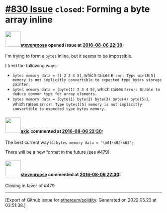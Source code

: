 # [\#830 Issue](https://github.com/ethereum/solidity/issues/830) `closed`: Forming a byte array inline

#### <img src="https://avatars.githubusercontent.com/u/853468?u=f801880316b53c06b8825aa9b422322f832428c0&v=4" width="50">[stevenroose](https://github.com/stevenroose) opened issue at [2016-08-06 22:30](https://github.com/ethereum/solidity/issues/830):

I'm trying to form a `bytes` inline, but it seems to be impossible.

I tried the following ways:
- `bytes memory data = [1 2 3 4 5]`, which raises `Error: Type uint8[5] memory is not implicitly convertible to expected type bytes storage pointer.` 
- `bytes memory data = [byte(1) 2 3 4 5]`, which raises `Error: Unable to deduce common type for array elements.`
- `bytes memory data = [byte(1) byte(2) byte(3) byte(4) byte(5)]`, which raises `Error: Type bytes1[5] memory is not implicitly convertible to expected type bytes memory.`


#### <img src="https://avatars.githubusercontent.com/u/20340?v=4" width="50">[axic](https://github.com/axic) commented at [2016-08-06 22:30](https://github.com/ethereum/solidity/issues/830#issuecomment-238052530):

The best current way is: `bytes memory data = "\x01\x02\x03";`

There will be a new format in the future (see #479).

#### <img src="https://avatars.githubusercontent.com/u/853468?u=f801880316b53c06b8825aa9b422322f832428c0&v=4" width="50">[stevenroose](https://github.com/stevenroose) commented at [2016-08-06 22:30](https://github.com/ethereum/solidity/issues/830#issuecomment-238052801):

Closing in favor of #479


-------------------------------------------------------------------------------



[Export of Github issue for [ethereum/solidity](https://github.com/ethereum/solidity). Generated on 2022.05.23 at 03:51:38.]
